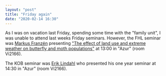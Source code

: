 ```yaml
---
layout: "post"
title: "Friday again"
date: "2020-02-14 16:30"
---
```

As I was on vacation last Friday, spending some time with the "family unit", I was unable to attend last weeks Friday seminars. However, the FHL seminar was [Markus Franzén](https://lnu.se/personal/markus.franzen/) presenting ["The effect of land use and extreme weather on butterfly and moth populations"](https://medarbetare.lnu.se/social/groups/aktuellt-vid-fakulteten-for-halso-och-livsvetenskap/posts/94839/post_files/36210) at 13:00 in "Azur" (room Vi2166).

The KOB seminar was [Erik Lindahl](https://lnu.se/personal/erik.lindahl/) who presented his one year seminar at 14:30 in "Azur" (room Vi2166).
